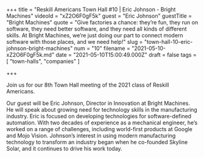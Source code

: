 +++
title = "Reskill Americans Town Hall #10 | Eric Johnson - Bright Machines"
videoId = "xZ2O6F0gF5k"
guest = "Eric Johnson"
guestTitle = "Bright Machines"
quote = "Give factories a chance: they’re fun, they run on software, they need better software, and they need all kinds of different skills. At Bright Machines, we’re just doing our part to connect modern software with those places, and we need help!"
slug = "town-hall-10-eric-johnson-bright-machines"
num = "10"
filename = "2021-05-10-xZ2O6F0gF5k.md"
date = "2021-05-10T15:00:49.000Z"
draft = false
tags = [ "town-halls", "companies" ]

+++

Join us for our 8th Town Hall meeting of the 2021 class of Reskill Americans.

Our guest will be Eric Johnson, Director in Innovation at Bright Machines.   He will speak about growing need for technology skills in the manufacturing industry.  Eric is focused on developing technologies for software-defined automation. With two decades of experience as a mechanical engineer, he’s worked on a range of challenges, including world-first products at Google and Mojo Vision. Johnson’s interest in using modern manufacturing technology to transform an industry began when he co-founded Skyline Solar, and it continues to drive his work today.
